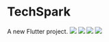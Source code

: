 # TechSpark

A new Flutter project.
<img src="1.jpg">
<img src="2.jpg">
<img src="3.jpg">
<img src="4.jpg">
